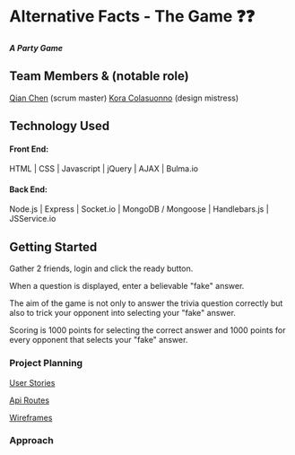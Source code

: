 # Alternative Facts - The Game :question::question:

##### A Party Game

## Team Members & (notable role)
[Qian Chen](https://github.com/Hesai69) (scrum master)
[Kora Colasuonno](https://github.com/trashdaemon) (design mistress)


## Technology Used

#### Front End: 
HTML | CSS | Javascript | jQuery | AJAX | Bulma.io

#### Back End:
Node.js | Express | Socket.io | MongoDB / Mongoose | Handlebars.js | JSService.io

## Getting Started

Gather 2 friends, login and click the ready button.

When a question is displayed, enter a believable "fake" answer.

The aim of the game is not only to answer the trivia question correctly but also to trick your opponent into selecting your "fake" answer. 

Scoring is 1000 points for selecting the correct answer and 1000 points for every opponent that selects your "fake" answer.

### Project Planning

[User Stories](../master/planning/user-stories.md)

[Api Routes](../master/planning/rest-api-routes.md)

[Wireframes](../master/planning/wireframes)

### Approach

